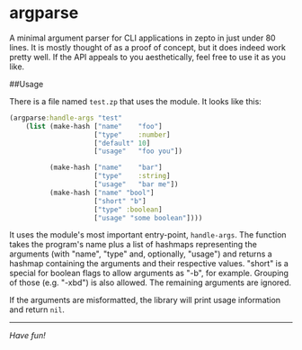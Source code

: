 # argparse

A minimal argument parser for CLI applications in zepto in just
under 80 lines. It is mostly thought of as a proof of concept, but
it does indeed work pretty well. If the API appeals to you
aesthetically, feel free to use it as you like.

##Usage

There is a file named `test.zp` that uses the module.
It looks like this:

```clojure
(argparse:handle-args "test"
    (list (make-hash ["name"    "foo"]
                     ["type"    :number]
                     ["default" 10]
                     ["usage"   "foo you"])

          (make-hash ["name"    "bar"]
                     ["type"    :string]
                     ["usage"   "bar me"])
          (make-hash ["name" "bool"]
                     ["short" "b"]
                     ["type" :boolean]
                     ["usage" "some boolean"])))
```

It uses the module's most important entry-point, `handle-args`.
The function takes the program's name plus a list of hashmaps
representing the arguments (with "name", "type" and, optionally,
"usage") and returns a hashmap containing the arguments
and their respective values. "short" is a special for boolean flags
to allow arguments as "-b", for example. Grouping of those (e.g. "-xbd")
is also allowed. The remaining arguments are ignored.

If the arguments are misformatted, the library will print usage
information and return `nil`.

<hr/>

*Have fun!*
